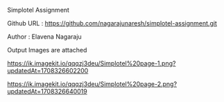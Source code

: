 Simplotel Assignment

Github URL : https://github.com/nagarajunaresh/simplotel-assignment.git

Author : Elavena Nagaraju

Output Images are attached

https://ik.imagekit.io/qqqzj3deu/Simplotel%20page-1.png?updatedAt=1708326602200

https://ik.imagekit.io/qqqzj3deu/Simplotel%20page-2.png?updatedAt=1708326640019
